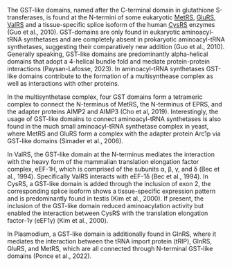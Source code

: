 

The GST-like domains, named after the C-terminal domain in glutathione S-transferases, is found at the N-termini of some eukaryotic [MetRS](/class1/met), [GluRS](/class1/glu3), [ValRS](/class1/val) and a tissue-specific splice isoform of the human [CysRS](/class1/cys) enzymes (Guo et al., 2010). GST-domains are only found in eukaryotic aminoacyl-tRNA synthetases and are completely absent in prokaryotic aminoacyl-tRNA synthetases, suggesting their comparatively new addition (Guo et al., 2010). Generally speaking, GST-like domains are predominantly alpha-helical domains that adopt a 4-helical bundle fold and mediate protein-protein interactions (Paysan-Lafosse, 2023). In aminoacyl-tRNA synthetases GST-like domains contribute to the formation of a multisynthease complex as well as interactions with other proteins. 

In the multisynthetase complex, four GST domains form a tetrameric complex to connect the N-terminus of MetRS, the N-terminus of EPRS, and the adapter proteins AIMP2 and AIMP3 (Cho et al, 2019). Interestingly, the usage of GST-like domains to connect aminoacyl-tRNA synthetases is also found in the much small aminoacyl-tRNA synthetase complex in yeast, where MetRS and GluRS form a complex with the adapter protein Arc1p via GST-like domains (Simader et al., 2006). 

In ValRS, the GST-like domain at the N-terminus mediates the interaction with the heavy form of the mammalian translation elongation factor complex, eEF-1H, which is comprised of the subunits α, β, γ, and δ (Bec et al., 1994). Specifically ValRS interacts with eEF-1δ (Bec et al., 1994). In CysRS, a GST-like domain is added through the inclusion of exon 2, the corresponding splice isoform shows a tissue-specific expression pattern and is predominantly found in testis (Kim et al., 2000). If present, the inclusion of the GST-like domain reduced aminoacylation activity but enabled the interaction between CysRS with the translation elongation factor-1γ (eEF1γ) (Kim et al., 2000).

In Plasmodium, a GST-like domain is additionally found in GlnRS, where it mediates the interaction between the tRNA import protein (tRIP), GlnRS, GluRS, and MetRS, which are all connected through N-terminal GST-like domains (Ponce et al., 2022). 
